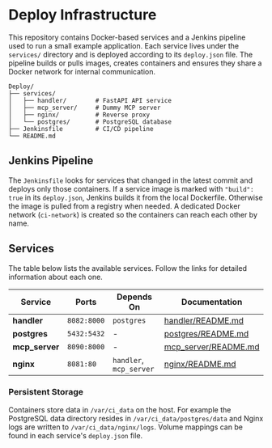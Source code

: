 # Deploy Infrastructure

This repository contains Docker-based services and a Jenkins pipeline used to run a small example application. Each service lives under the `services/` directory and is deployed according to its `deploy.json` file. The pipeline builds or pulls images, creates containers and ensures they share a Docker network for internal communication.

```
Deploy/
├── services/
│   ├── handler/        # FastAPI API service
│   ├── mcp_server/     # Dummy MCP server
│   ├── nginx/          # Reverse proxy
│   └── postgres/       # PostgreSQL database
├── Jenkinsfile         # CI/CD pipeline
└── README.md
```

## Jenkins Pipeline

The `Jenkinsfile` looks for services that changed in the latest commit and deploys only those containers. If a service image is marked with `"build": true` in its `deploy.json`, Jenkins builds it from the local Dockerfile. Otherwise the image is pulled from a registry when needed. A dedicated Docker network (`ci-network`) is created so the containers can reach each other by name.

## Services

The table below lists the available services. Follow the links for detailed information about each one.

| Service | Ports | Depends On | Documentation |
|---------|-------|------------|---------------|
| **handler** | `8082:8000` | `postgres` | [handler/README.md](services/handler/README.md) |
| **postgres** | `5432:5432` | - | [postgres/README.md](services/postgres/README.md) |
| **mcp_server** | `8090:8000` | - | [mcp_server/README.md](services/mcp_server/README.md) |
| **nginx** | `8081:80` | `handler`, `mcp_server` | [nginx/README.md](services/nginx/README.md) |

### Persistent Storage

Containers store data in `/var/ci_data` on the host. For example the PostgreSQL data directory resides in `/var/ci_data/postgres/data` and Nginx logs are written to `/var/ci_data/nginx/logs`. Volume mappings can be found in each service's `deploy.json` file.

